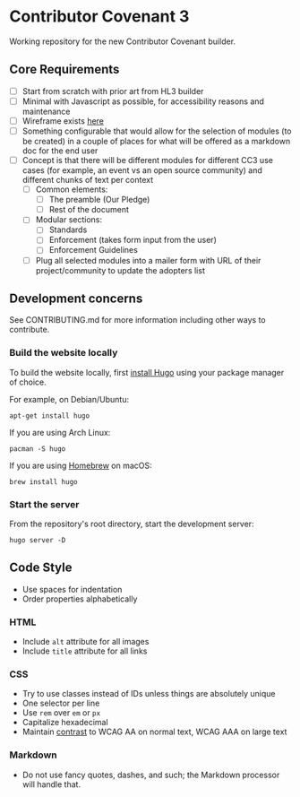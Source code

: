 # Contributor Covenant 3
Working repository for the new Contributor Covenant builder.

## Core Requirements

- [ ] Start from scratch with prior art from HL3 builder
- [ ] Minimal with Javascript as possible, for accessibility reasons and maintenance
- [ ] Wireframe exists [here](https://github.com/EthicalSource/contributor-covenant-builder/issues/25)
- [ ] Something configurable that would allow for the selection of modules (to be created) in a couple of places for what will be offered as a markdown doc for the end user
- [ ] Concept is that there will be different modules for different CC3 use cases (for example, an event vs an open source community) and different chunks of text per context
  - [ ] Common elements:
    - [ ] The preamble (Our Pledge)
    - [ ] Rest of the document
  - [ ] Modular sections:
    - [ ] Standards
    - [ ] Enforcement (takes form input from the user)
    - [ ] Enforcement Guidelines
  - [ ] Plug all selected modules into a mailer form with URL of their project/community to update the adopters list
  
## Development concerns
See CONTRIBUTING.md for more information including other ways to contribute.

### Build the website locally
To build the website locally, first [install Hugo](https://gohugo.io/getting-started/installing)
using your package manager of choice.

For example, on Debian/Ubuntu:
```
apt-get install hugo
```

If you are using Arch Linux:
```
pacman -S hugo
```

If you are using [Homebrew](https://brew.sh) on macOS:
```
brew install hugo
```

### Start the server
From the repository's root directory, start the development server:
```
hugo server -D
```

## Code Style
- Use spaces for indentation
- Order properties alphabetically

### HTML
- Include `alt` attribute for all images
- Include `title` attribute for all links

### CSS
- Try to use classes instead of IDs unless things are absolutely unique
- One selector per line
- Use `rem` over `em` or `px`
- Capitalize hexadecimal
- Maintain [contrast](https://webaim.org/resources/contrastchecker/) to WCAG AA on normal text, WCAG AAA on large text

### Markdown
- Do not use fancy quotes, dashes, and such; the Markdown processor will handle that.
